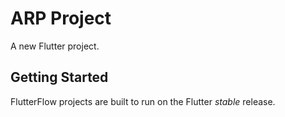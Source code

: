 # ARP Project

A new Flutter project.

## Getting Started

FlutterFlow projects are built to run on the Flutter _stable_ release.
